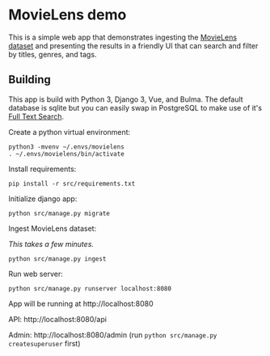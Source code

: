 # MovieLens demo

This is a simple web app that demonstrates ingesting the [MovieLens dataset](https://grouplens.org/datasets/movielens/latest/)
and presenting the results in a friendly UI that can search and filter by titles, genres, and tags.

## Building

This app is build with Python 3, Django 3, Vue, and Bulma.  The default database is sqlite but you can easily swap in PostgreSQL to make use of it's [Full Text Search](https://www.postgresql.org/docs/9.5/textsearch.html).

Create a python virtual environment:

    python3 -mvenv ~/.envs/movielens
    . ~/.envs/movielens/bin/activate

Install requirements:
    
    pip install -r src/requirements.txt

Initialize django app:

    python src/manage.py migrate

Ingest MovieLens dataset:

*This takes a few minutes.*

    python src/manage.py ingest

Run web server:

    python src/manage.py runserver localhost:8080

App will be running at http://localhost:8080

API: http://localhost:8080/api

Admin: http://localhost:8080/admin (run `python src/manage.py createsuperuser` first)

